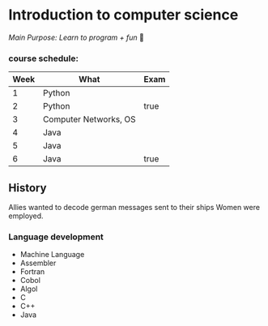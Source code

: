 # Introduction to computer science

*Main Purpose: Learn to program + fun* :tada:

### course schedule:

| Week | What | Exam |
|--- | --- | --- |
| 1 | Python |  |
| 2 | Python | true |
| 3 | Computer Networks, OS |  |
| 4 | Java |  |
| 5 | Java |  |
| 6 | Java | true  |

## History
Allies wanted to decode german messages sent to their ships
Women were employed.

### Language development
+ Machine Language
+ Assembler
+ Fortran
+ Cobol
+ Algol
+ C
+ C++
+ Java